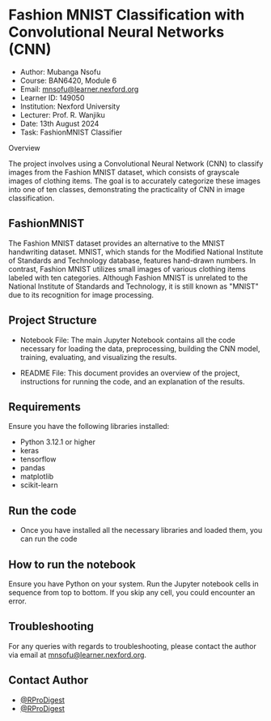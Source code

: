 
# Fashion MNIST Classification with Convolutional Neural Networks (CNN)

- Author: Mubanga Nsofu
- Course: BAN6420, Module 6
- Email: mnsofu@learner.nexford.org
- Learner ID: 149050
- Institution: Nexford University
- Lecturer: Prof. R. Wanjiku
- Date: 13th August 2024
- Task: FashionMNIST Classifier

Overview

The project involves using a Convolutional Neural Network (CNN) to classify images from the Fashion MNIST dataset, which consists of grayscale images of clothing items. The goal is to accurately categorize these images into one of ten classes, demonstrating the practicality of CNN in image classification.



## FashionMNIST

The Fashion MNIST dataset provides an alternative to the MNIST handwriting dataset. MNIST, which stands for the Modified National Institute of Standards and Technology database, features hand-drawn numbers. In contrast, Fashion MNIST utilizes small images of various clothing items labeled with ten categories. Although Fashion MNIST is unrelated to the National Institute of Standards and Technology, it is still known as "MNIST" due to its recognition for image processing.
## Project Structure

- Notebook File: The main Jupyter Notebook contains all the code necessary for loading the data, preprocessing, building the CNN model, training, evaluating, and visualizing the results.

- README File: This document provides an overview of the project, instructions for running the code, and an explanation of the results.

## Requirements

Ensure you have the following libraries installed:

- Python 3.12.1 or higher
- keras
- tensorflow
- pandas
- matplotlib
- scikit-learn


## Run the code

- Once you have installed all the necessary libraries and loaded them, you can run the code 

## How to run the notebook

Ensure you have Python on your system. Run the Jupyter notebook cells in sequence from top to bottom. If you skip any cell, you could encounter an error.
## Troubleshooting

For any queries with regards to troubleshooting, please contact the author via email at mnsofu@learner.nexford.org.
## Contact Author

- [@RProDigest](https://www.github.com/RProDigest)
- [@RProDigest](https://www.twitter.com/RProDigest)

